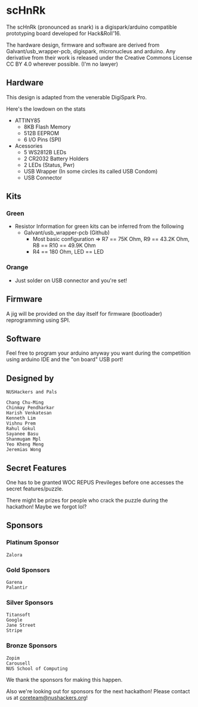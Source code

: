 # scHnRk

The scHnRk (pronounced as snark) is a digispark/arduino compatible prototyping board developed for Hack&Roll'16.

The hardware design, firmware and software are derived from Galvant/usb_wrapper-pcb, digispark, micronucleus and arduino. Any derivative from their work is released under the Creative Commons License CC BY 4.0 wherever possible. (I'm no lawyer)

## Hardware

This design is adapted from the venerable DigiSpark Pro.

Here's the lowdown on the stats
- ATTINY85
  - 8KB Flash Memory
  - 512B EEPROM
  - 6 I/O Pins (SPI)
- Acessories
  - 5 WS2812B LEDs
  - 2 CR2032 Battery Holders
  - 2 LEDs (Status, Pwr)
  - USB Wrapper (In some circles its called USB Condom)
  - USB Connector

## Kits

### Green

- Resistor Information for green kits can be inferred from the following  
  - Galvant/usb_wrapper-pcb (Github)
    - Most basic configuration => R7 == 75K Ohm, R9 == 43.2K Ohm, R8 == R10 == 49.9K Ohm
    - R4 == 180 Ohm, LED == LED

### Orange

- Just solder on USB connector and you're set!

## Firmware

A jig will be provided on the day itself for firmware (bootloader) reprogramming using SPI. 

## Software

Feel free to program your arduino anyway you want during the competition using arduino IDE and the "on board" USB port!

## Designed by

```
NUSHackers and Pals

Chang Chu-Ming
Chinmay Pendharkar
Harish Venkatesan
Kenneth Lim
Vishnu Prem
Rahul Gokul
Sayanee Basu
Shanmugam Mpl
Yeo Kheng Meng
Jeremias Wong
```

## Secret Features

One has to be granted WOC REPUS Previleges before one accesses the secret features/puzzle.

There might be prizes for people who crack the puzzle during the hackathon! Maybe we forgot lol?

## Sponsors
 
### Platinum Sponsor
```
Zalora
```

### Gold Sponsors
```
Garena
Palantir
```

### Silver Sponsors
```
Titansoft
Google
Jane Street
Stripe
```

### Bronze Sponsors
```
Zopim
Carousell
NUS School of Computing
```

We thank the sponsors for making this happen.

Also we're looking out for sponsors for the next hackathon! Please contact us at coreteam@nushackers.org!
